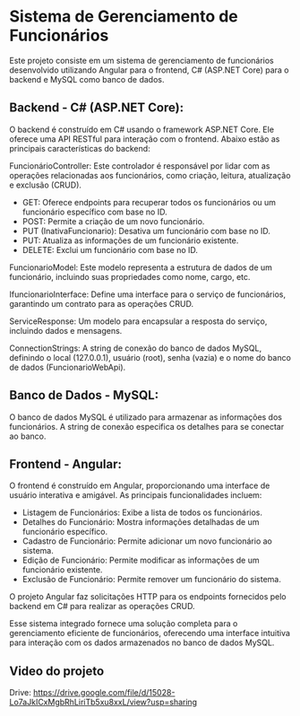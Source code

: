 # Sistema de Gerenciamento de Funcionários
Este projeto consiste em um sistema de gerenciamento de funcionários desenvolvido utilizando Angular para o frontend, C# (ASP.NET Core) para o backend e MySQL como banco de dados.

## Backend - C# (ASP.NET Core):

O backend é construído em C# usando o framework ASP.NET Core. Ele oferece uma API RESTful para interação com o frontend. Abaixo estão as principais características do backend:

FuncionárioController: Este controlador é responsável por lidar com as operações relacionadas aos funcionários, como criação, leitura, atualização e exclusão (CRUD).

* GET: Oferece endpoints para recuperar todos os funcionários ou um funcionário específico com base no ID.
* POST: Permite a criação de um novo funcionário.
* PUT (InativaFuncionario): Desativa um funcionário com base no ID.
* PUT: Atualiza as informações de um funcionário existente.
* DELETE: Exclui um funcionário com base no ID.

FuncionarioModel: Este modelo representa a estrutura de dados de um funcionário, incluindo suas propriedades como nome, cargo, etc.

IfuncionarioInterface: Define uma interface para o serviço de funcionários, garantindo um contrato para as operações CRUD.

ServiceResponse: Um modelo para encapsular a resposta do serviço, incluindo dados e mensagens.

ConnectionStrings: A string de conexão do banco de dados MySQL, definindo o local (127.0.0.1), usuário (root), senha (vazia) e o nome do banco de dados (FuncionarioWebApi).

## Banco de Dados - MySQL:

O banco de dados MySQL é utilizado para armazenar as informações dos funcionários. A string de conexão especifica os detalhes para se conectar ao banco.

## Frontend - Angular:

O frontend é construído em Angular, proporcionando uma interface de usuário interativa e amigável. As principais funcionalidades incluem:

* Listagem de Funcionários: Exibe a lista de todos os funcionários.
* Detalhes do Funcionário: Mostra informações detalhadas de um funcionário específico.
* Cadastro de Funcionário: Permite adicionar um novo funcionário ao sistema.
* Edição de Funcionário: Permite modificar as informações de um funcionário existente.
* Exclusão de Funcionário: Permite remover um funcionário do sistema.

O projeto Angular faz solicitações HTTP para os endpoints fornecidos pelo backend em C# para realizar as operações CRUD.

Esse sistema integrado fornece uma solução completa para o gerenciamento eficiente de funcionários, oferecendo uma interface intuitiva para interação com os dados armazenados no banco de dados MySQL.

## Video do projeto 

Drive: https://drive.google.com/file/d/15028-Lo7aJkICxMgbRhLiriTb5xu8xxL/view?usp=sharing
